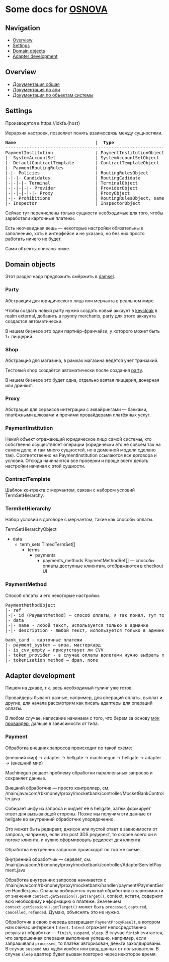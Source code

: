 # Some docs for [OSNOVA](https://rbk.money/osnova/)

## Navigation

- [Overview](#overview)
- [Settings](#settings)
- [Domain objects](#domain-objects)
- [Adapter development](#adapter-development)

## Overview

- [Документация общая](https://rbk.money/osnova/)
- [Документация по апи](https://developer.rbk.money/api/)
- [Документация по объектам системы](https://github.com/rbkmoney/damsel/)

## Settings

Производятся в https://idkfa.{host}

Иерархия настроек, позволяет понять взаимосвязь между сущностями.

<pre>
<b>Name                              |  Type</b>
------------------------------------------------------------------------------
PaymentInstitution                | PaymentInstitutionObject
|- SystemAccountSet               | SystemAccountSetObject
|- DefaultContractTemplate        | ContractTemplateObject
|- PaymentRoutingRules            | 
|-|- Policies                     | RoutingRulesObject
|-|-|- Candidates                 | RoutingCadidate
|-|-|-|- Terminal                 | TerminalObject
|-|-|-|-|- Provider               | ProviderObject
|-|-|-|-|-|- Proxy                | ProxyObject
|-|- Prohibitions                 | RoutingRulesObject, same as policies
|- Inspector                      | InspectorObject
</pre>

Сейчас тут перечислены только сущности необходимые для того, чтобы заработали карточные платежи.

Есть неочевидная вещь — некоторые настройки обязательны к заполнению, хоть в интерфейсе и не указано, но без них просто работать ничего не будет.

Сами объекты описаны ниже.

## Domain objects

Этот раздел надо предложить смёржить в [damsel](https://github.com/rbkmoney/damsel/).

### Party

Абстракция для юридического лица или мерчанта в реальном мире. 

Чтобы создать новый party нужно создать новый аккаунт в [keycloak](https://auth.rbk-pay.dodois.ru/) в realm external, добавить в группу merchants, party для этого аккаунта создастся автоматически.

В нашем бизнесе это один партнёр-франчайзи, у которого может быть 1+ пиццерий.

### Shop

Абстракция для магазина, в рамках магазина ведётся учет транзакий. 

Тестовый shop создаётся автоматически после создания [party](#party). 

В нашем бизнесе это будет одна, отдельно взятая пиццерия, донерная или дринкит.

### Proxy

Абстрация для сервисов интеграции с эквайрингами — банками, платёжными шлюзами и прочими провайдерами платёжных услуг.

### PaymentInstitution

Некий объект отражающий юридическое лицо самой системы, кто собственно осуществляет операции (юридически это не совсем так на самом деле, и там много сущностей, но в доменной модели сделано так). Соответственно на PaymentInstitution ссылаются все договора и условия. Отсюда начинаются все проверки и проще всего делать настройки начиная с этой сущности.

### ContractTemplate

Шаблон контракта с мерчантом, связан с набором условий TermSetHierarchy. 

### TermSetHierarchy

Набор условий в договоре с мерчантом, такие как способы оплаты.

TermSetHierarchyObject
- data
  - term_sets TimedTermSet[]
    - terms
      - payments
        - payments_methods PaymentMethodRef[] — способы оплаты доступные клиентам, отображаются в checkout UI

### PaymentMethod

Способ оплаты и его некоторые настройки.
<pre>
PaymentMethodObject
|- ref
|-|- id (PaymentMethod) — способ оплаты, я так понял, тут то, что поддерживает ядро процессинга
|- data
|-|- name - любой текст, используется только в админке
|-|- description - любой текст, используется только в админке
</pre>

<pre>
bank_card - карточные платежи
|- payment_system — виза, мастеркард
|- is_cvv_empty — присутствует ли CVV
|- token_provider - в случае оплаты волетами нужно выбрать провайдера, например, эплпей, гуглпей 
|- tokenization_method — dpan, none
</pre>

## Adapter development

Пишем на джаве, т.к. весь необходимый тулинг уже готов.

Провайдеры бывают разные, например, для операций оплаты, выплат и другие, для начала рассмотрим как писать адаптеры для операций оплаты.

В любом случае, написание начинаем с того, что берем за основу [мок провайдер](https://github.com/rbkmoney/proxy-mocketbank), дальше в зависимости от типа.

### Payment

Обработка внешних запросов происходит по такой схеме:

(внешний мир) -> adapter -> hellgate -> machinegun -> hellgate -> adapter -> (внешний мир) 

Machinegun решает проблему обработки параллельных запросов и сохраняет данные.

Внешний обработчик — просто контроллер, см. /main/java/com/rbkmoney/proxy/mocketbank/controller/MocketBankController.java

Собирает инфу из запроса и кидает её в hellgate, затем формирует ответ для вызывающей стороны. Позже мы получим эти данные от hellgate во внутренний обработчик упорядоченно.

Это может быть редирект, джисон или пустой ответ в зависимости от запроса, например, если это post 3DS редирект, то скорее всего он в потоке клиента, и нужно сформировать редирект для клиента.

Обработка внутренних запросов происходит по той же схеме.

Внутренний обработчик — сервлет, см. /main/java/com/rbkmoney/proxy/mocketbank/controller/AdapterServletPayment.java

Обработка внутренних запросов начинается с /main/java/com/rbkmoney/proxy/mocketbank/handler/payment/PaymentServerHandler.java. Сначала выбирается нужный обработчик в зависимости от значения `context.getSession().getTarget()`, context, кстати, содержит всю необходиму информацию о платеже. Значением `context.getSession().getTarget()` может быть `processed`, `captured`, `cancelled`, `refunded`. Думаю, объяснять это не нужно.

Обработчик в свою очередь возвращает `PaymentProxyResult`, в котором нам сейчас интересен `Intent`. `Intent` отражает непосредственно результат обработки — `finish`, `suspend`, `sleep`. В случае `finish` считается, что запрошенная операция выполнена успешно, например, если запрашивали `processed`, то платёж авторизован, деньги захолдированы. В случае `suspend` мы ждём колбек или ввод данных от пользователя. В случае `sleep` адаптер будет вызван повторно через некоторое время.




